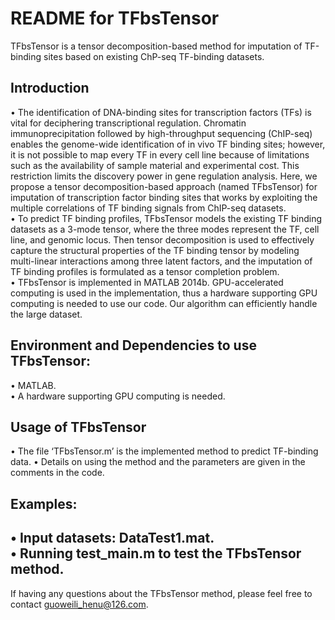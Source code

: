 # README for TFbsTensor
TFbsTensor is a tensor decomposition-based method for imputation of TF-binding sites based on existing ChP-seq TF-binding datasets.
## Introduction
•	The identification of DNA-binding sites for transcription factors (TFs) is vital for deciphering transcriptional regulation. Chromatin immunoprecipitation followed by high-throughput sequencing (ChIP-seq) enables the genome-wide identification of in vivo TF binding sites; however, it is not possible to map every TF in every cell line because of limitations such as the availability of sample material and experimental cost. This restriction limits the discovery power in gene regulation analysis. Here, we propose a tensor decomposition-based approach (named TFbsTensor) for imputation of transcription factor binding sites that works by exploiting the multiple correlations of TF binding signals from ChIP-seq datasets. <br />
•	To predict TF binding profiles, TFbsTensor models the existing TF binding datasets as a 3-mode tensor, where the three modes represent the TF, cell line, and genomic locus. Then tensor decomposition is used to effectively capture the structural properties of the TF binding tensor by modeling multi-linear interactions among three latent factors, and the imputation of TF binding profiles is formulated as a tensor completion problem. <br />
•	TFbsTensor is implemented in MATLAB 2014b. GPU-accelerated computing is used in the implementation, thus a hardware supporting GPU computing is needed to use our code. Our algorithm can efficiently handle the large dataset. <br />
## Environment and Dependencies to use TFbsTensor:
•	MATLAB.<br />
•	A hardware supporting GPU computing is needed. <br />
## Usage of TFbsTensor
•	The file ‘TFbsTensor.m’ is the implemented method to predict TF-binding data. 
•	Details on using the method and the parameters are given in the comments in the code.  
## Examples:
•	Input datasets: DataTest1.mat. <br />
•	Running test_main.m to test the TFbsTensor method. <br />
--------------------------------
If having any questions about the TFbsTensor method, please feel free to contact guoweili_henu@126.com. 


